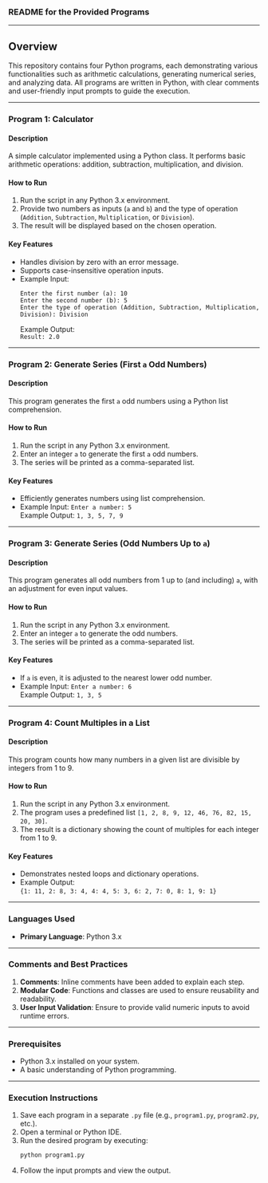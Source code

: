 ### README for the Provided Programs

---

## Overview
This repository contains four Python programs, each demonstrating various functionalities such as arithmetic calculations, generating numerical series, and analyzing data. All programs are written in Python, with clear comments and user-friendly input prompts to guide the execution.

---

### **Program 1: Calculator**
#### **Description**
A simple calculator implemented using a Python class. It performs basic arithmetic operations: addition, subtraction, multiplication, and division.

#### **How to Run**
1. Run the script in any Python 3.x environment.
2. Provide two numbers as inputs (`a` and `b`) and the type of operation (`Addition`, `Subtraction`, `Multiplication`, or `Division`).
3. The result will be displayed based on the chosen operation.

#### **Key Features**
- Handles division by zero with an error message.
- Supports case-insensitive operation inputs.
- Example Input:  
  ```
  Enter the first number (a): 10
  Enter the second number (b): 5
  Enter the type of operation (Addition, Subtraction, Multiplication, Division): Division
  ```
  Example Output:  
  `Result: 2.0`

---

### **Program 2: Generate Series (First `a` Odd Numbers)**
#### **Description**
This program generates the first `a` odd numbers using a Python list comprehension.

#### **How to Run**
1. Run the script in any Python 3.x environment.
2. Enter an integer `a` to generate the first `a` odd numbers.
3. The series will be printed as a comma-separated list.

#### **Key Features**
- Efficiently generates numbers using list comprehension.
- Example Input: `Enter a number: 5`  
  Example Output: `1, 3, 5, 7, 9`

---

### **Program 3: Generate Series (Odd Numbers Up to `a`)**
#### **Description**
This program generates all odd numbers from 1 up to (and including) `a`, with an adjustment for even input values.

#### **How to Run**
1. Run the script in any Python 3.x environment.
2. Enter an integer `a` to generate the odd numbers.
3. The series will be printed as a comma-separated list.

#### **Key Features**
- If `a` is even, it is adjusted to the nearest lower odd number.
- Example Input: `Enter a number: 6`  
  Example Output: `1, 3, 5`

---

### **Program 4: Count Multiples in a List**
#### **Description**
This program counts how many numbers in a given list are divisible by integers from 1 to 9.

#### **How to Run**
1. Run the script in any Python 3.x environment.
2. The program uses a predefined list `[1, 2, 8, 9, 12, 46, 76, 82, 15, 20, 30]`.
3. The result is a dictionary showing the count of multiples for each integer from 1 to 9.

#### **Key Features**
- Demonstrates nested loops and dictionary operations.
- Example Output:  
  `{1: 11, 2: 8, 3: 4, 4: 4, 5: 3, 6: 2, 7: 0, 8: 1, 9: 1}`

---

### **Languages Used**
- **Primary Language**: Python 3.x

---

### **Comments and Best Practices**
1. **Comments**: Inline comments have been added to explain each step.
2. **Modular Code**: Functions and classes are used to ensure reusability and readability.
3. **User Input Validation**: Ensure to provide valid numeric inputs to avoid runtime errors.

---

### **Prerequisites**
- Python 3.x installed on your system.
- A basic understanding of Python programming.

---

### **Execution Instructions**
1. Save each program in a separate `.py` file (e.g., `program1.py`, `program2.py`, etc.).
2. Open a terminal or Python IDE.
3. Run the desired program by executing:
   ```bash
   python program1.py
   ```
4. Follow the input prompts and view the output.

